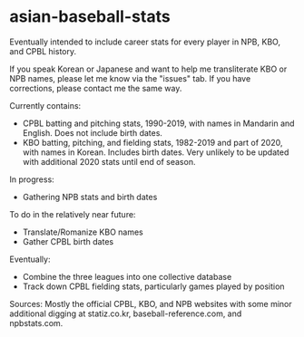 # asian-baseball-stats
Eventually intended to include career stats for every player in NPB, KBO, and CPBL history.

If you speak Korean or Japanese and want to help me transliterate KBO or NPB names, please let me know via the "issues" tab. If you have corrections, please contact me the same way.

Currently contains:
* CPBL batting and pitching stats, 1990-2019, with names in Mandarin and English. Does not include birth dates.
* KBO batting, pitching, and fielding stats, 1982-2019 and part of 2020, with names in Korean. Includes birth dates. Very unlikely to be updated with additional 2020 stats until end of season.

In progress:
* Gathering NPB stats and birth dates

To do in the relatively near future:
* Translate/Romanize KBO names
* Gather CPBL birth dates

Eventually:
* Combine the three leagues into one collective database
* Track down CPBL fielding stats, particularly games played by position

Sources: Mostly the official CPBL, KBO, and NPB websites with some minor additional digging at statiz.co.kr, baseball-reference.com, and npbstats.com.
